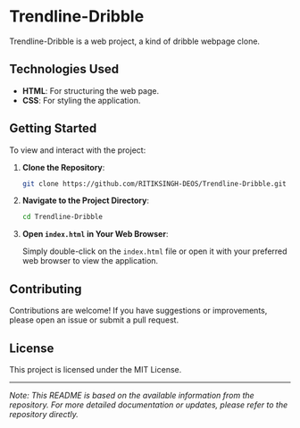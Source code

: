
# Trendline-Dribble

Trendline-Dribble is a web project, a kind of dribble webpage clone.


## Technologies Used

- **HTML**: For structuring the web page.
- **CSS**: For styling the application.

## Getting Started

To view and interact with the project:

1. **Clone the Repository**:

   ```bash
   git clone https://github.com/RITIKSINGH-DEOS/Trendline-Dribble.git
   ```

2. **Navigate to the Project Directory**:

   ```bash
   cd Trendline-Dribble
   ```

3. **Open `index.html` in Your Web Browser**:

   Simply double-click on the `index.html` file or open it with your preferred web browser to view the application.

## Contributing

Contributions are welcome! If you have suggestions or improvements, please open an issue or submit a pull request.

## License

This project is licensed under the MIT License.

---

*Note: This README is based on the available information from the repository. For more detailed documentation or updates, please refer to the repository directly.*
